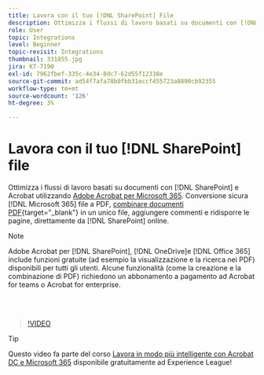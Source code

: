 ```yaml
---
title: Lavora con il tuo [!DNL SharePoint] File
description: Ottimizza i flussi di lavoro basati su documenti con [!DNL SharePoint] e Acrobat con Adobe Acrobat per [!DNL Microsoft 365]
role: User
topic: Integrations
level: Beginner
topic-revisit: Integrations
thumbnail: 331855.jpg
jira: KT-7190
exl-id: 7962fbef-335c-4e34-8dc7-62d55f12338e
source-git-commit: ad54f7afa78b0fbb31eccf455723a8890cb92355
workflow-type: tm+mt
source-wordcount: '126'
ht-degree: 3%

---
```


# Lavora con il tuo [!DNL SharePoint] file

Ottimizza i flussi di lavoro basati su documenti con [!DNL SharePoint] e Acrobat utilizzando [Adobe Acrobat per Microsoft 365](https://appsource.microsoft.com/en-us/product/web-apps/adobeinc.adobe-document-cloud-pdf?tab=Overview). Conversione sicura [!DNL Microsoft 365] file a PDF, [combinare documenti PDF](https://www.adobe.com/it/acrobat/online/merge-pdf.html){target="_blank"} in un unico file, aggiungere commenti e ridisporre le pagine, direttamente da [!DNL SharePoint] online.

>[!NOTE]
>
>Adobe Acrobat per [!DNL SharePoint], [!DNL OneDrive]e [!DNL Office 365] include funzioni gratuite (ad esempio la visualizzazione e la ricerca nei PDF) disponibili per tutti gli utenti. Alcune funzionalità (come la creazione e la combinazione di PDF) richiedono un abbonamento a pagamento ad Acrobat for teams o Acrobat for enterprise.

<br> 

>[!VIDEO](https://video.tv.adobe.com/v/331855?quality=12&learn=on&hidetitle=true)

>[!TIP]
>
>Questo video fa parte del corso [Lavora in modo più intelligente con Acrobat DC e Microsoft 365](https://experienceleague.adobe.com/?recommended=Acrobat-U-1-2021.microsoft365) disponibile gratuitamente ad Experience League!
